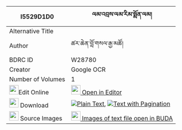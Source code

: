 |I5529D1D0|ལམ་འབྲས་ལམ་རིམ་སྨོན་ལམ། 
| --- | --- 
|Alternative Title |
|Author| ཚར་ཆེན་བློ་གསལ་རྒྱ་མཚོ།
|BDRC ID | W28780
|Creator | Google OCR
|Number of Volumes| 1
|<img width="25" src="https://img.icons8.com/color/25/000000/edit-property.png">Edit Online| [<img width="25" src="https://avatars.githubusercontent.com/u/45091458?s=200&v=4"> Open in Editor](http://editor.openpecha.org/I5529D1D0)
|<img width="25" src="https://img.icons8.com/fluent/48/000000/download-2.png"/>  Download | [![](https://img.icons8.com/color/20/000000/txt.png)Plain Text](https://github.com/Openpecha/I5529D1D0/releases/download/v1/lam_dre_lamrim_monlam_plain_I5529D1D0.zip), [![](https://img.icons8.com/color/20/000000/txt.png)Text with Pagination](https://github.com/Openpecha/I5529D1D0/releases/download/v1/lam_dre_lamrim_monlam_pages_I5529D1D0.zip)
|<img width="25" src="https://img.icons8.com/plasticine/100/000000/pictures-folder.png"/>  Source Images | [<img width="25" src="https://library.bdrc.io/icons/BUDA-small.svg"> Images of text file open in BUDA](https://library.bdrc.io/show/bdr:W28780)